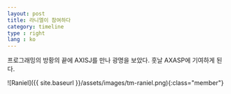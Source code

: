 ```yaml
---
layout: post
title: 라니엘이 참여하다
category: timeline
type : right
lang : ko
---
```



프로그래밍의 방황의 끝에 AXISJ를 만나 광명을 보았다. 훗날 AXASP에 기여하게 된다.

![Raniel]({{ site.baseurl }}/assets/images/tm-raniel.png){:class="member"}